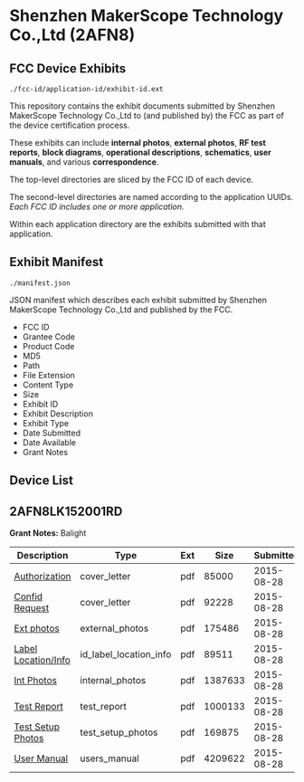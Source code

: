 # Shenzhen MakerScope Technology Co.,Ltd (2AFN8)
## FCC Device Exhibits

```
./fcc-id/application-id/exhibit-id.ext
```

This repository contains the exhibit documents submitted by Shenzhen MakerScope Technology Co.,Ltd to (and published by) the FCC as part of the device certification process.

These exhibits can include **internal photos**, **external photos**, **RF test reports**, **block diagrams**, **operational descriptions**, **schematics**, **user manuals**, and various **correspondence**.

The top-level directories are sliced by the FCC ID of each device.

The second-level directories are named according to the application UUIDs. *Each FCC ID includes one or more application.*

Within each application directory are the exhibits submitted with that application. 

## Exhibit Manifest

```
./manifest.json
```

JSON manifest which describes each exhibit submitted by Shenzhen MakerScope Technology Co.,Ltd and published by the FCC.

- FCC ID
- Grantee Code
- Product Code
- MD5
- Path
- File Extension
- Content Type
- Size
- Exhibit ID
- Exhibit Description
- Exhibit Type
- Date Submitted
- Date Available
- Grant Notes

## Device List
## 2AFN8LK152001RD
**Grant Notes:** Balight

| Description | Type | Ext | Size | Submitted | Available |
| ----------- | ---- | --- | ---- | --------- | --------- |
| [Authorization](2AFN8LK152001RD/61d50723049565519bec9b3371dea4e2/2730260.pdf) | cover_letter | pdf | 85000 | 2015-08-28 | 2015-08-28 |
| [Confid Request](2AFN8LK152001RD/61d50723049565519bec9b3371dea4e2/2730261.pdf) | cover_letter | pdf | 92228 | 2015-08-28 | 2015-08-28 |
| [Ext photos](2AFN8LK152001RD/61d50723049565519bec9b3371dea4e2/2730262.pdf) | external_photos | pdf | 175486 | 2015-08-28 | 2015-08-28 |
| [Label Location/Info](2AFN8LK152001RD/61d50723049565519bec9b3371dea4e2/2730264.pdf) | id_label_location_info | pdf | 89511 | 2015-08-28 | 2015-08-28 |
| [Int Photos](2AFN8LK152001RD/61d50723049565519bec9b3371dea4e2/2730263.pdf) | internal_photos | pdf | 1387633 | 2015-08-28 | 2015-08-28 |
| [Test Report](2AFN8LK152001RD/61d50723049565519bec9b3371dea4e2/2730267.pdf) | test_report | pdf | 1000133 | 2015-08-28 | 2015-08-28 |
| [Test Setup Photos](2AFN8LK152001RD/61d50723049565519bec9b3371dea4e2/2730265.pdf) | test_setup_photos | pdf | 169875 | 2015-08-28 | 2015-08-28 |
| [User Manual](2AFN8LK152001RD/61d50723049565519bec9b3371dea4e2/2730266.pdf) | users_manual | pdf | 4209622 | 2015-08-28 | 2015-08-28 |
